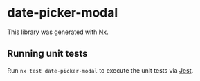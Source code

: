 # date-picker-modal

This library was generated with [Nx](https://nx.dev).

## Running unit tests

Run `nx test date-picker-modal` to execute the unit tests via [Jest](https://jestjs.io).
